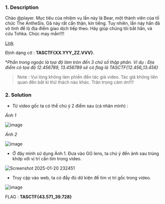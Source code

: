 ### 1. Description

Chào @player. Mục tiêu của nhiệm vụ lần này là Bear, một thành viên của tổ chức The AntheSis. Gã này rất cẩn thận, kín tiếng. Tuy nhiên, lần này hắn đã vô tình để lộ địa điểm giao dịch tiếp theo. Hãy giúp chúng tôi bắt hắn, và cứu Tohka. Chúc may mắn!!!! 

[Link](https://www.youtube.com/watch?v=zfGv4jxL-8I) 

Định dạng cờ : **TASCTF{XX.YYY_ZZ.VVV}**. 

**Phần trong ngoặc là tọa độ làm tròn đến 3 chữ số thập phân. Ví dụ : Địa điểm có tọa độ 12.456789, 13.456789 sẽ có flag là TASCTF{12.456_13.456}* 

> Note : Vui lòng không làm phiền đến tác giả video. Tác giả không liên quan đến bất kì thử thách nào khác. Trân trọng cảm ơn!!!!

### 2. Solution
- Từ video gốc ta có thể chú ý 2 điểm sau (cá nhân mình) :

*Ảnh 1*

 ![image](https://github.com/user-attachments/assets/61480f51-56d2-44de-af09-cd4b085a5c35)

*Ảnh 2*

![image](https://github.com/user-attachments/assets/5565a01f-236a-4bdc-bdf6-0ebe6c2cb648)

- Ở đây mình sử dụng Ảnh 1. Đưa vào GG lens, ta chú ý đến ảnh sau trùng khớp với vị trí cần tìm trong video.
  
![Screenshot 2025-01-20 232451](https://github.com/user-attachments/assets/945ab269-56b1-4944-ad9a-801ac94da98b)

- Truy cập vào web, ta có đầy đủ dữ kiện để tìm vị trí gốc trong video.

![image](https://github.com/user-attachments/assets/8e3f13a4-ea7e-4263-9e6d-ff05eb23f0e2)

FLAG : **TASCTF{43.571_39.728}**
  
